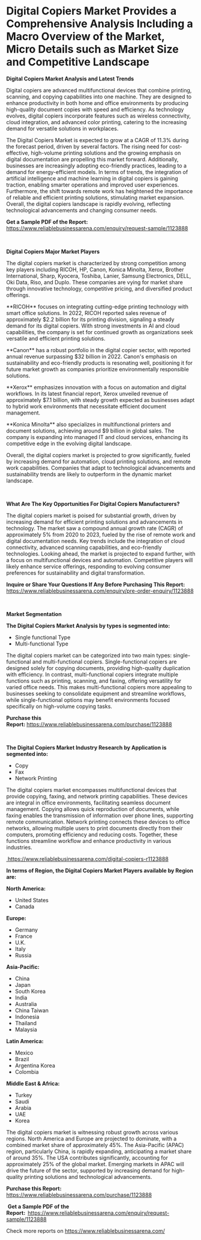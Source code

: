 <p><h1>Digital Copiers Market Provides a Comprehensive Analysis Including a Macro Overview of the Market, Micro Details such as Market Size and Competitive Landscape</h1></p><p><strong>Digital Copiers Market Analysis and Latest Trends</strong></p>
<p><p>Digital copiers are advanced multifunctional devices that combine printing, scanning, and copying capabilities into one machine. They are designed to enhance productivity in both home and office environments by producing high-quality document copies with speed and efficiency. As technology evolves, digital copiers incorporate features such as wireless connectivity, cloud integration, and advanced color printing, catering to the increasing demand for versatile solutions in workplaces.</p><p>The Digital Copiers Market is expected to grow at a CAGR of 11.3% during the forecast period, driven by several factors. The rising need for cost-effective, high-volume printing solutions and the growing emphasis on digital documentation are propelling this market forward. Additionally, businesses are increasingly adopting eco-friendly practices, leading to a demand for energy-efficient models. In terms of trends, the integration of artificial intelligence and machine learning in digital copiers is gaining traction, enabling smarter operations and improved user experiences. Furthermore, the shift towards remote work has heightened the importance of reliable and efficient printing solutions, stimulating market expansion. Overall, the digital copiers landscape is rapidly evolving, reflecting technological advancements and changing consumer needs.</p></p>
<p><strong>Get a Sample PDF of the Report:&nbsp;</strong> <a href="https://www.reliablebusinessarena.com/enquiry/request-sample/1123888?utm_campaign=2041&utm_medium=2&utm_source=Github&utm_content=ia&utm_term=10022025&utm_id=digital-copiers">https://www.reliablebusinessarena.com/enquiry/request-sample/1123888</a></p>
<p>&nbsp;</p>
<p><strong>Digital Copiers Major Market Players</strong></p>
<p><p>The digital copiers market is characterized by strong competition among key players including RICOH, HP, Canon, Konica Minolta, Xerox, Brother International, Sharp, Kyocera, Toshiba, Lanier, Samsung Electronics, DELL, Oki Data, Riso, and Duplo. These companies are vying for market share through innovative technology, competitive pricing, and diversified product offerings.</p><p>**RICOH** focuses on integrating cutting-edge printing technology with smart office solutions. In 2022, RICOH reported sales revenue of approximately $2.2 billion for its printing division, signaling a steady demand for its digital copiers. With strong investments in AI and cloud capabilities, the company is set for continued growth as organizations seek versatile and efficient printing solutions.</p><p>**Canon** has a robust portfolio in the digital copier sector, with reported annual revenue surpassing $32 billion in 2022. Canon's emphasis on sustainability and eco-friendly products is resonating well, positioning it for future market growth as companies prioritize environmentally responsible solutions.</p><p>**Xerox** emphasizes innovation with a focus on automation and digital workflows. In its latest financial report, Xerox unveiled revenue of approximately $7.1 billion, with steady growth expected as businesses adapt to hybrid work environments that necessitate efficient document management.</p><p>**Konica Minolta** also specializes in multifunctional printers and document solutions, achieving around $9 billion in global sales. The company is expanding into managed IT and cloud services, enhancing its competitive edge in the evolving digital landscape.</p><p>Overall, the digital copiers market is projected to grow significantly, fueled by increasing demand for automation, cloud printing solutions, and remote work capabilities. Companies that adapt to technological advancements and sustainability trends are likely to outperform in the dynamic market landscape.</p></p>
<p>&nbsp;</p>
<p><strong>What Are The Key Opportunities For Digital Copiers Manufacturers?</strong></p>
<p><p>The digital copiers market is poised for substantial growth, driven by increasing demand for efficient printing solutions and advancements in technology. The market saw a compound annual growth rate (CAGR) of approximately 5% from 2020 to 2023, fueled by the rise of remote work and digital documentation needs. Key trends include the integration of cloud connectivity, advanced scanning capabilities, and eco-friendly technologies. Looking ahead, the market is projected to expand further, with a focus on multifunctional devices and automation. Competitive players will likely enhance service offerings, responding to evolving consumer preferences for sustainability and digital transformation.</p></p>
<p><strong>Inquire or Share Your Questions If Any Before Purchasing This Report:</strong> <a href="https://www.reliablebusinessarena.com/enquiry/pre-order-enquiry/1123888?utm_campaign=2041&utm_medium=2&utm_source=Github&utm_content=ia&utm_term=10022025&utm_id=digital-copiers">https://www.reliablebusinessarena.com/enquiry/pre-order-enquiry/1123888</a></p>
<p>&nbsp;</p>
<p><strong>Market Segmentation</strong></p>
<p><strong>The Digital Copiers Market Analysis by types is segmented into:</strong></p>
<p><ul><li>Single functional Type</li><li>Multi-functional Type</li></ul></p>
<p><p>The digital copiers market can be categorized into two main types: single-functional and multi-functional copiers. Single-functional copiers are designed solely for copying documents, providing high-quality duplication with efficiency. In contrast, multi-functional copiers integrate multiple functions such as printing, scanning, and faxing, offering versatility for varied office needs. This makes multi-functional copiers more appealing to businesses seeking to consolidate equipment and streamline workflows, while single-functional options may benefit environments focused specifically on high-volume copying tasks.</p></p>
<p><strong>Purchase this Report:&nbsp;</strong><a href="https://www.reliablebusinessarena.com/purchase/1123888?utm_campaign=2041&utm_medium=2&utm_source=Github&utm_content=ia&utm_term=10022025&utm_id=digital-copiers">https://www.reliablebusinessarena.com/purchase/1123888</a></p>
<p>&nbsp;</p>
<p><strong>The Digital Copiers Market Industry Research by Application is segmented into:</strong></p>
<p><ul><li>Copy</li><li>Fax</li><li>Network Printing</li></ul></p>
<p><p>The digital copiers market encompasses multifunctional devices that provide copying, faxing, and network printing capabilities. These devices are integral in office environments, facilitating seamless document management. Copying allows quick reproduction of documents, while faxing enables the transmission of information over phone lines, supporting remote communication. Network printing connects these devices to office networks, allowing multiple users to print documents directly from their computers, promoting efficiency and reducing costs. Together, these functions streamline workflow and enhance productivity in various industries.</p></p>
<p><a href="https://www.reliablebusinessarena.com/digital-copiers-r1123888?utm_campaign=2041&utm_medium=2&utm_source=Github&utm_content=ia&utm_term=10022025&utm_id=digital-copiers">&nbsp;https://www.reliablebusinessarena.com/digital-copiers-r1123888</a></p>
<p><strong>In terms of Region, the Digital Copiers Market Players available by Region are:</strong></p>
<p>
    <p> <strong> North America: </strong>
        <ul>
            <li>United States</li>
            <li>Canada</li>
        </ul>
        </p> 
    <p> <strong> Europe: </strong>
        <ul>
            <li>Germany</li>
            <li>France</li>
            <li>U.K.</li>
            <li>Italy</li>
            <li>Russia</li>
        </ul>
        </p> 
    <p> <strong> Asia-Pacific: </strong>
        <ul>
            <li>China</li>
            <li>Japan</li>
            <li>South Korea</li>
            <li>India</li>
            <li>Australia</li>
            <li>China Taiwan</li>
            <li>Indonesia</li>
            <li>Thailand</li>
            <li>Malaysia</li>
        </ul>
        </p> 
    <p> <strong> Latin America: </strong>
        <ul>
            <li>Mexico</li>
            <li>Brazil</li>
            <li>Argentina Korea</li>
            <li>Colombia</li>
        </ul>
        </p> 
    <p> <strong> Middle East & Africa: </strong>
        <ul>
            <li>Turkey</li>
            <li>Saudi</li>
            <li>Arabia</li>
            <li>UAE</li>
            <li>Korea</li>
        </ul>
    </p>
    </p>
<p><p>The digital copiers market is witnessing robust growth across various regions. North America and Europe are projected to dominate, with a combined market share of approximately 45%. The Asia-Pacific (APAC) region, particularly China, is rapidly expanding, anticipating a market share of around 35%. The USA contributes significantly, accounting for approximately 25% of the global market. Emerging markets in APAC will drive the future of the sector, supported by increasing demand for high-quality printing solutions and technological advancements.</p></p>
<p><strong>Purchase this Report: </strong><a href="https://www.reliablebusinessarena.com/purchase/1123888?utm_campaign=2041&utm_medium=2&utm_source=Github&utm_content=ia&utm_term=10022025&utm_id=digital-copiers">https://www.reliablebusinessarena.com/purchase/1123888</a></p>
<p>&nbsp;<strong>Get a Sample PDF of the Report:&nbsp;&nbsp;</strong><a href="https://www.reliablebusinessarena.com/enquiry/request-sample/1123888?utm_campaign=2041&utm_medium=2&utm_source=Github&utm_content=ia&utm_term=10022025&utm_id=digital-copiers">https://www.reliablebusinessarena.com/enquiry/request-sample/1123888</a></p>
<p><strong></strong></p>
<p>Check more reports on <a href="https://www.reliablebusinessarena.com/?utm_campaign=2041&utm_medium=2&utm_source=Github&utm_content=ia&utm_term=10022025&utm_id=digital-copiers">https://www.reliablebusinessarena.com/</a></p>